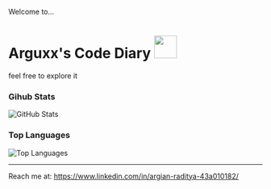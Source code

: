 Welcome to...

<!--
**jesslyn1999/jesslyn1999** is a ✨ _special_ ✨ repository because its `README.md` (this file) appears on your GitHub profile.

Here are some ideas to get you started:

- 🔭 I’m currently working on ...
- 🌱 I’m currently learning ...
- 👯 I’m looking to collaborate on ...
- 🤔 I’m looking for help with ...
- 💬 Ask me about ...
- 📫 How to reach me: ...
- 😄 Pronouns: ...
- ⚡ Fun fact: ...
-->

# Arguxx's Code Diary <img width="45" src="https://github.com/jesslyn1999/jesslyn1999/blob/main/res/img/dog.gif">

feel free to explore it


### Gihub Stats
<p><img src="https://github-readme-stats.vercel.app/api?username=arguxx&amp;show_icons=true&amp;count_private=true&amp;theme=cobalt" alt="GitHub Stats"></p>

### Top Languages
<p><img src="https://github-readme-stats.vercel.app/api/top-langs/?username=arguxx&amp;layout=compact" alt="Top Languages"></p>

---

Reach me at: https://www.linkedin.com/in/argian-raditya-43a010182/


